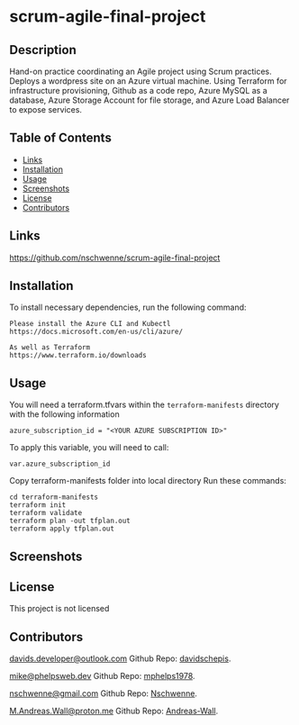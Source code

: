 # scrum-agile-final-project

## Description
Hand-on practice coordinating an Agile project using Scrum practices. Deploys a wordpress site on an Azure virtual machine. Using Terraform for infrastructure provisioning,
Github as a code repo, Azure MySQL as a database, Azure Storage Account for file storage, and Azure Load Balancer to expose services.

## Table of Contents

- [Links](#links)
- [Installation](#installation)
- [Usage](#usage)
- [Screenshots](#screenshots)
- [License](#license)
- [Contributors](#contributors)

 ## Links
https://github.com/nschwenne/scrum-agile-final-project


 ## Installation
To install necessary dependencies, run the following command:

```
Please install the Azure CLI and Kubectl
https://docs.microsoft.com/en-us/cli/azure/

As well as Terraform
https://www.terraform.io/downloads
```

 ## Usage
 You will need a terraform.tfvars within the `terraform-manifests` directory with the following information
 ```
 azure_subscription_id = "<YOUR AZURE SUBSCRIPTION ID>"
 ```

 To apply this variable, you will need to call:
 ```
 var.azure_subscription_id
 ```

 Copy terraform-manifests folder into local directory
 Run these commands:
 ```
 cd terraform-manifests
 terraform init
 terraform validate
 terraform plan -out tfplan.out
 terraform apply tfplan.out
 ```

 ## Screenshots

 ## License
This project is not licensed

 ## Contributors

[davids.developer@outlook.com](mailto:davids.developer@outlook.com)
Github Repo: [davidschepis](https://github.com/davidschepis).

[mike@phelpsweb.dev](mailto:mike@phelpsweb.dev)
Github Repo: [mphelps1978](https://github.com/mphelps1978).

[nschwenne@gmail.com](mailto:nschwenne@gmail.com)
Github Repo: [Nschwenne](https://github.com/Nschwenne).

[M.Andreas.Wall@proton.me](mailto:M.Andreas.Wall@proton.me)
Github Repo: [Andreas-Wall](https://github.com/Andreas-Wall).
